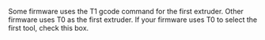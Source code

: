 Some firmware uses the T1 gcode command for the first extruder.  Other firmware uses T0 as the first extruder.  If your firmware uses T0 to select the first tool, check this box.
